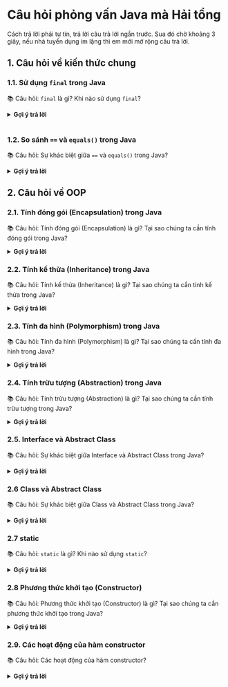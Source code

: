 # Câu hỏi phỏng vấn Java mà Hải tổng 

Cách trả lời phải tự tin, trả lời câu trả lời ngắn trước. Sua đó chờ khoảng 3 giây, nếu nhà tuyển dụng im lặng thì em mới mở rộng câu trả lời.

## 1. Câu hỏi về kiến thức chung

### 1.1. Sử dụng `final` trong Java

📚 Câu hỏi: `final` là gì? Khi nào sử dụng `final`?

<details>
<summary> <strong>Gợi ý trả lời </strong></summary>

**Trả lời ngắn**:

- `final` là một từ khóa trong Java, dùng để khai báo một hằng số.

**Trả lời mở rộng**:

- `final` là một từ khóa trong Java, dùng để khai báo một hằng số, một biến không thể thay đổi giá trị sau khi đã được gán giá trị ban đầu.

- `final` cũng được sử dụng để khai báo một lớp không thể kế thừa hoặc một phương thức không thể ghi đè.

</details>
<br>

### 1.2. So sánh `==` và `equals()` trong Java

📚 Câu hỏi: Sự khác biệt giữa `==` và `equals()` trong Java?

<details>
<summary> <strong>Gợi ý trả lời </strong></summary>

**Trả lời ngắn**:

- `==` là toán tử so sánh địa chỉ của hai đối tượng.

- `equals()` là một phương thức được sử dụng để so sánh giá trị của hai đối tượng.

**Trả lời mở rộng**:

- Mặc định, phương thức `equals()` được triển khai từ lớp `Object` và so sánh hai đối tượng dựa trên địa chỉ của chúng. Để so sánh giá trị của hai đối tượng, bạn cần ghi đè phương thức `equals()` trong lớp của bạn.

</details>

## 2. Câu hỏi về OOP

### 2.1. Tính đóng gói (Encapsulation) trong Java

📚 Câu hỏi: Tính đóng gói (Encapsulation) là gì? Tại sao chúng ta cần tính đóng gói trong Java?

<details>
<summary> <strong>Gợi ý trả lời </strong></summary>

**Trả lời ngắn**:

- Tính đóng gói (Encapsulation) là một trong bốn nguyên tắc của lập trình hướng đối tượng (OOP). Nó cho định nghĩa phạm vi truy cập cho các thành phần của một lớp.

**Trả lời mở rộng**:

- Có 4 mức độ truy cập trong Java:
    - private: Chỉ có thể truy cập từ bên trong lớp.
    - default: Chỉ có thể truy cập từ cùng package.
    - protected: Chỉ có thể truy cập từ cùng package hoặc các lớp con.
    - public: Có thể truy cập từ bất kỳ nơi nào.

</details>

### 2.2. Tính kế thừa (Inheritance) trong Java

📚 Câu hỏi: Tính kế thừa (Inheritance) là gì? Tại sao chúng ta cần tính kế thừa trong Java?

<details>
<summary> <strong>Gợi ý trả lời </strong></summary>

**Trả lời ngắn**:

- Tính kế thừa (Inheritance) là một trong bốn nguyên tắc của lập trình hướng đối tượng (OOP). Nó cho phép một lớp (lớp con) kế thừa các thuộc tính và phương thức từ một lớp khác (lớp cha).

**Trả lời mở rộng**:

- Tính kế thừa giúp tái sử dụng mã nguồn, giảm sự phức tạp của mã nguồn và tăng tính linh hoạt của mã nguồn.

</details>

### 2.3. Tính đa hình (Polymorphism) trong Java

📚 Câu hỏi: Tính đa hình (Polymorphism) là gì? Tại sao chúng ta cần tính đa hình trong Java?

<details>
<summary> <strong>Gợi ý trả lời </strong></summary>

**Trả lời ngắn**:

Tính đa hình (Polymorphism) là một trong bốn nguyên tắc của lập trình hướng đối tượng (OOP). Nó cho phép một đối tượng có thể thể hiện các hành vi khác nhau tùy thuộc vào ngữ cảnh.

**Trả lời mở rộng**:

- Tính đa hình có 2 loại:
    - Nạp chồng phương thức (Method Overloading): Cùng tên phương thức nhưng khác tham số.
    - Ghi đè phương thức (Method Overriding): Phương thức trong lớp con ghi đè phương thức trong lớp cha (về cùng tên, cùng tham số).

</details>

### 2.4. Tính trừu tượng (Abstraction) trong Java

📚 Câu hỏi: Tính trừu tượng (Abstraction) là gì? Tại sao chúng ta cần tính trừu tượng trong Java?

<details>
<summary> <strong>Gợi ý trả lời </strong></summary>

**Trả lời ngắn**:

- Tính trừu tượng (Abstraction) là một trong bốn nguyên tắc của lập trình hướng đối tượng (OOP). Nó cho phép ẩn giấu chi tiết triển khai của một lớp và chỉ hiển thị các thông tin cần thiết cho người dùng.

**Trả lời mở rộng**:

- Abstract Class: Là một lớp trừu tượng không thể tạo đối tượng từ lớp đó.

</details>

### 2.5. Interface và Abstract Class

📚 Câu hỏi: Sự khác biệt giữa Interface và Abstract Class trong Java?

<details>

<summary> <strong>Gợi ý trả lời </strong></summary>

**Trả lời ngắn**:

- Interface:
    - Tất cả các phương thức trong Interface đều là abstract.
- Abstract Class:
    - Có thể có phương thức abstract và non-abstract (phương thức thường).

**Trả lời mở rộng**:

- Một lớp có thể triển khai nhiều Interface nhưng chỉ kế thừa một Abstract Class.

</details>

### 2.6 Class và Abstract Class

📚 Câu hỏi: Sự khác biệt giữa Class và Abstract Class trong Java?

<details>

<summary> <strong>Gợi ý trả lời </strong></summary>

- Class:
    - Có thể tạo đối tượng từ một lớp.
- Abstract Class:
    - Không thể tạo đối tượng từ một Abstract Class.
    - Có thể chứa phương thức abstract và non-abstract (phương thức thường).
</details>

### 2.7 static

📚 Câu hỏi: `static` là gì? Khi nào sử dụng `static`?

<details>
<summary> <strong>Gợi ý trả lời </strong></summary>

- `static` là một từ khóa trong Java, dùng để khai báo một biến hoặc phương thức thuộc về lớp, không phải đối tượng.
- Biến `static` chia sẻ giữa tất cả các đối tượng của lớp.
- Phương thức `static` có thể được gọi mà không cần tạo đối tượng từ lớp.

```java
public class Student {
    private static int b = 0;
}

public class Main {
    public static void main(String[] args) {
        Student.b = 10;
        System.out.println(Student.b); // 10
        Student s = new Student();
        System.out.println(s.b); // 10
    }
}
```


</details>

### 2.8 Phương thức khởi tạo (Constructor)

📚 Câu hỏi: Phương thức khởi tạo (Constructor) là gì? Tại sao chúng ta cần phương thức khởi tạo trong Java?

<details>
<summary> <strong>Gợi ý trả lời </strong></summary>

**Trả lời ngắn**:

- Phương thức khởi tạo (Constructor) là một phương thức đặc biệt được sử dụng để khởi tạo đối tượng.

**Trả lời mở rộng**:

- Phương thức khởi tạo có cùng tên với lớp và không có kiểu trả về.
- Một lớp có thể có nhiều phương thức khởi tạo, nhưng phải khác nhau về tham số hoặc kiểu dữ liệu của tham số.
- Mặc định, Java cung cấp một phương thức khởi tạo không tham số (default constructor) nếu lớp không có phương thức khởi tạo nào. Khi bạn tạo một phương thức khởi tạo, phương thức khởi tạo mặc định sẽ không sử dụng được nữa.

```java
public class Person {
    private String name;
    private int age;

    public Person(String name, int age) {
        this.name = name;
        this.age = age;
    }
}
```

```java
public class Main {
    public static void main(String[] args) {
        Person person = new Person("Alice", 20);
        Person person2 = new Person(); // Lỗi: không có phương thức khởi tạo không tham số
    }
}
```

</details>

### 2.9. Các hoạt động của hàm constructor

📚 Câu hỏi: Các hoạt động của hàm constructor?

<details>

<summary> <strong>Gợi ý trả lời </strong></summary>

- Nếu trong constructor không có gọi `super()`, Java sẽ tự động gọi `super()`.
- Tiếp theo, Sẽ thực hiện tiếp các câu lệnh trong constructor.

```java

public class A {
    public A() {
        System.out.println("A");
    }
}

public class B extends A {
    public B() {
        System.out.println("B");
    }
}

public class Main {
    public static void main(String[] args) {
        B b = new B();
    }
}

```

Kết quả:
```
A
B
```
</details>




